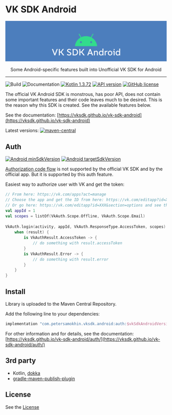 # VK SDK Android
![cover](docs/images/android_cover.png)

<p align="center">Some Android-specific features built into Unofficial VK SDK for Android</p>

---

![Build](https://github.com/vksdk/vk-sdk-android/workflows/Release/badge.svg) ![Documentation](https://github.com/vksdk/vk-sdk-android/workflows/Documentation/badge.svg) [![Kotlin 1.3.72](https://img.shields.io/badge/Kotlin-1.3.72-blue.svg?style=flat)](http://kotlinlang.org) [![API version](https://img.shields.io/badge/API%20version-5.103-blue?style=flat&logo=vk&logoColor=white)](https://vk.com/dev/versions)
[![GitHub license](https://img.shields.io/badge/License-MIT-yellow.svg?style=flat)](https://github.com/vksdk/vk-sdk-android/blob/master/LICENSE)

The official VK Android SDK is monstrous, has poor API, does not contain some important features and their code leaves much to be desired.
This is the reason why this SDK is created.
See the available features below.

See the documentation: [https://vksdk.github.io/vk-sdk-android](https://vksdk.github.io/vk-sdk-android)

Latest versions:  [![maven-central](https://img.shields.io/badge/Maven%20Central-0.0.1-yellowgreen?style=flat)](https://search.maven.org/search?q=g:com.petersamokhin.vksdk.android)

## Auth
[![Android minSdkVersion](https://img.shields.io/badge/minSdkVersion-16-yellowgreen)](https://img.shields.io/badge/minSdkVersion-16-yellowgreen) [![Android targetSdkVersion](https://img.shields.io/badge/targetSdkVersion-29-green)](https://img.shields.io/badge/targetSdkVersion-29-green)

[Authorization code flow](https://vk.com/dev/authcode_flow_user) is not supported by the official VK SDK and by the official app.
But it is supported by this auth feature.

Easiest way to authorize user with VK and get the token:

```kotlin
// From here: https://vk.com/apps?act=manage
// Choose the app and get the ID from here: https://vk.com/editapp?id=XXX
// Or go here: https://vk.com/editapp?id=XXX&section=options and see the App ID
val appId = 1
val scopes = listOf(VkAuth.Scope.Offline, VkAuth.Scope.Email)

VkAuth.login(activity, appId, VkAuth.ResponseType.AccessToken, scopes) { result ->
    when (result) {
        is VkAuthResult.AccessToken -> {
            // do something with result.accessToken
        }
        is VkAuthResult.Error -> {
            // do something with result.error
        }
    }
}
```

## Install
Library is uploaded to the Maven Central Repository.

Add the following line to your dependencies:
```groovy
implementation "com.petersamokhin.vksdk.android:auth:$vkSdkAndroidVersion"
```

For other information and for details, see the documentation: [https://vksdk.github.io/vk-sdk-android/auth/](https://vksdk.github.io/vk-sdk-android/auth/)

## 3rd party
- Kotlin, [dokka](https://github.com/Kotlin/dokka)
- [gradle-maven-publish-plugin](https://github.com/vanniktech/gradle-maven-publish-plugin)


## License
See the [License](https://github.com/vksdk/vk-sdk-android/blob/master/LICENSE)